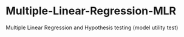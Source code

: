# Multiple-Linear-Regression-MLR
Multiple Linear Regression and Hypothesis testing (model utility test)
